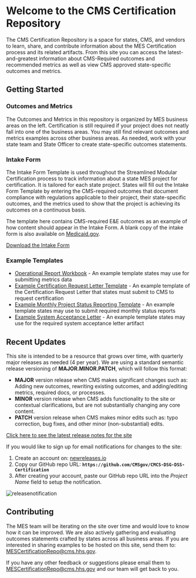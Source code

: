# Welcome to the CMS Certification Repository

The CMS Certification Repository is a space for states, CMS, and vendors to learn, share, and contribute information about the MES Certification process and its related artifacts. From this site you can access the latest-and-greatest information about CMS-Required outcomes and recommended metrics as well as view CMS approved state-specific outcomes and metrics.

## Getting Started

### Outcomes and Metrics

The Outcomes and Metrics in this repository is organized by MES business areas on the left. Certification is still required if your project does not neatly fall into one of the business areas. You may still find relevant outcomes and metrics examples across other business areas. As needed, work with your state team and State Officer to create state-specific outcomes statements.

### Intake Form

The Intake Form Template is used throughout the Streamlined Modular Certification process to track information about a state MES project for certification. It is tailored for each state project. States will fill out the Intake Form Template by entering the CMS-required outcomes that document compliance with regulations applicable to their project, their state-specific outcomes, and the metrics used to show that the project is achieving its outcomes on a continuous basis. 

The template here contains CMS-required E&E outcomes as an example of how content should appear in the Intake Form. A blank copy of the intake form is also available on [Medicaid.gov](https://www.medicaid.gov/medicaid/data-systems/certification/streamlined-modular-certification/index.html).

[Download the Intake Form](https://cmsbox.app.box.com/index.php?rm=box_download_shared_file&shared_name=g5nbtla1h303w3keg9fx5pd6aalsuh7z&file_id=f_1379611642948)

### Example Templates

- [Operational Report Workbook](https://github.com/CMSgov/CMCS-DSG-DSS-Certification/raw/main/Operational%20Report%20Workbook.xlsx) - An example template states may use for submitting metrics data
- [Example Certification Request Letter Template](https://github.com/CMSgov/CMCS-DSG-DSS-Certification/raw/main/SMC%20Certification%20Request%20Letter%20Template.docx) - An example template of the Certification Request Letter that states must submit to CMS to request certification 
- [Example Monthly Project Status Reporting Template](https://github.com/CMSgov/CMCS-DSG-DSS-Certification/raw/main/Streamlined%20Modular%20Certification%20Required%20Monthly%20Project%20Status%20Report%20Example%20Template.docx) - An example template states may use to submit required monthly status reports
- [Example System Acceptance Letter](https://cmsbox.app.box.com/index.php?rm=box_download_shared_file&shared_name=vt3x54uwzqddlg12bphafm25j7aahbpq&file_id=f_1379621459136) - An example template states may use for the required system acceptance letter artifact

## Recent Updates

This site is intended to be a resource that grows over time, with quarterly major releases as needed (4 per year). We are using a standard semantic release versioning of **MAJOR.MINOR.PATCH**, which will follow this format:

- **MAJOR** version release when CMS makes significant changes such as: Adding new outcomes, rewriting existing outcomes, and adding/editing metrics, required docs, or processes.
- **MINOR** version release when CMS adds functionality to the site or contextual clarifications, but are not substantially changing any core content.
- **PATCH** version release when CMS makes minor edits such as: typo correction, bug fixes, and other minor (non-substantial) edits.

[Click here to see the latest release notes for the site](https://github.com/CMSgov/CMCS-DSG-DSS-Certification/releases)

If you would like to sign up for email notifications for changes to the site: 
1. Create an account on: [newreleases.io](https://newreleases.io/)
2. Copy our GitHub repo URL: **`https://github.com/CMSgov/CMCS-DSG-DSS-Certification`** 
3. After creating your account, paste our GitHub repo URL into the _Project Name_ field to setup the notification.

![releasenotification](https://user-images.githubusercontent.com/34281281/169134714-cfe37ea4-0d30-428a-91cf-3cd6dfc11ab4.gif)

## Contributing
The MES team will be iterating on the site over time and would love to know how it can be improved. We are also actively gathering and evaluating outcomes statements crafted by states across all business areas. If you are interested in sharing examples to be hosted on this site, send them to: <MESCertificationRepo@cms.hhs.gov>. 

If you have any other feedback or suggestions please email them to <MESCertificationRepo@cms.hhs.gov> and our team will get back to you.

